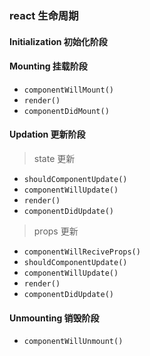 ### react 生命周期
#### Initialization 初始化阶段
#### Mounting 挂载阶段
- `componentWillMount()`
- `render()`
- `componentDidMount()`
#### Updation 更新阶段
> state 更新
- `shouldComponentUpdate()`
- `componentWillUpdate()`
- `render()`
- `componentDidUpdate()`
> props 更新
- `componentWillReciveProps()`
- `shouldComponentUpdate()`
- `componentWillUpdate()`
- `render()`
- `componentDidUpdate()`
#### Unmounting 销毁阶段
- `componentWillUnmount()`